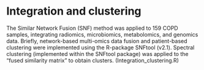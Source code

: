 # Integration and clustering
The Similar Network Fusion (SNF) method was applied to 159 COPD samples, integrating radiomics, microbiomics, metabolomics, and genomics data. Briefly, network-based multi-omics data fusion and patient-based clustering were implemented using the R-package SNFtool (v2.1). Spectral clustering (implemented within the SNFtool package) was applied to the “fused similarity matrix” to obtain clusters. (Integration_clustering.R)
